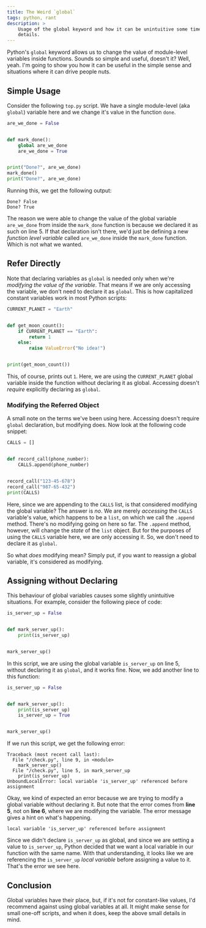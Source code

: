 ```yaml
---
title: The Weird `global`
tags: python, rant
description: >
    Usage of the global keyword and how it can be unintuitive some times, with lots of examples and
    details.
---
```


Python's `global` keyword allows us to change the value of module-level variables inside functions.
Sounds so simple and useful, doesn't it? Well, yeah. I'm going to show you how it can be useful in
the simple sense and situations where it can drive people nuts.

## Simple Usage

Consider the following `top.py` script. We have a single module-level (aka `global`) variable here
and we change it's value in the function `done`.

```python {"linenos": true, "filename": "top.py"}
are_we_done = False


def mark_done():
    global are_we_done
    are_we_done = True


print("Done?", are_we_done)
mark_done()
print("Done?", are_we_done)
```

Running this, we get the following output:

    Done? False
    Done? True

The reason we were able to change the value of the global variable `are_we_done` from inside the
`mark_done` function is because we declared it as such on line 5. If that declaration isn't there,
we'd just be defining a new *function level variable* called `are_we_done` inside the `mark_done`
function. Which is not what we wanted.

## Refer Directly

Note that declaring variables as `global` is needed only when we're *modifying the value of the
variable*. That means if we are only accessing the variable, we don't need to declare it as
`global`. This is how capitalized constant variables work in most Python scripts:

```python
CURRENT_PLANET = "Earth"


def get_moon_count():
    if CURRENT_PLANET == "Earth":
        return 1
    else:
        raise ValueError("No idea!")


print(get_moon_count())
```

This, of course, prints out `1`. Here, we are using the `CURRENT_PLANET` global variable inside the
function without declaring it as global. Accessing doesn't *require* explicitly declaring as
`global`.

### Modifying the Referred Object

A small note on the terms we've been using here. Accessing doesn't require `global` declaration, but
modifying does. Now look at the following code snippet:

```python
CALLS = []


def record_call(phone_number):
    CALLS.append(phone_number)


record_call("123-45-678")
record_call("987-65-432")
print(CALLS)
```

Here, since we are appending to the `CALLS` list, is that considered modifying the global variable?
The answer is *no*. We are merely *accessing* the `CALLS` variable's value, which happens to be a
`list`, on which we call the `.append` method. There's no modifying going on here so far. The
`.append` method, however, will change the *state* of the `list` object. But for the purposes of
using the `CALLS` variable here, we are only accessing it. So, we don't need to declare it as
`global`.

So what *does* modifying mean? Simply put, if you want to reassign a global variable, it's
considered as modifying.

## Assigning without Declaring

This behaviour of global variables causes some slightly unintuitive situations. For example,
consider the following piece of code:

```python {"linenos": true}
is_server_up = False


def mark_server_up():
    print(is_server_up)


mark_server_up()
```

In this script, we are using the global variable `is_server_up` on line 5, without declaring it as
`global`, and it works fine. Now, we add another line to this function:

```python {"linenos": true}
is_server_up = False


def mark_server_up():
    print(is_server_up)
    is_server_up = True


mark_server_up()
```

If we run this script, we get the following error:

    Traceback (most recent call last):
      File "/check.py", line 9, in <module>
        mark_server_up()
      File "/check.py", line 5, in mark_server_up
        print(is_server_up)
    UnboundLocalError: local variable 'is_server_up' referenced before assignment

Okay, we kind of expected an error because we are trying to modify a global variable without
declaring it. But note that the error comes from **line 5**, not on **line 6**, where we are
modifying the variable. The error message gives a hint on what's happening.

    local variable 'is_server_up' referenced before assignment

Since we didn't declare `is_server_up` as global, and since we are setting a value to
`is_server_up`, Python decided that we want a local variable in our function with the same name.
With that understanding, it looks like we are referencing the `is_server_up` *local variable* before
assigning a value to it. That's the error we see here.

## Conclusion

Global variables have their place, but, if it's not for constant-like values, I'd recommend against
using global variables at all. It might make sense for small one-off scripts, and when it does, keep
the above small details in mind.
